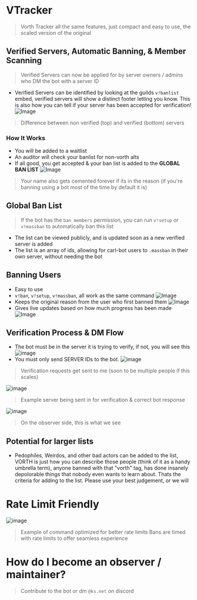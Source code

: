 # VTracker
> Vorth Tracker
> all the same features, just compact and easy to use, the scaled version of the original

## Verified Servers, Automatic Banning, & Member Scanning
> Verified Servers can now be applied for by server owners / admins who DM the bot with a server ID
- Verified Servers can be identified by looking at the guilds `v!banlist` embed, verified servers will show a distinct footer letting you know. This is also how you can tell if your server has been accepted for verification!
![Image](https://github.com/user-attachments/assets/9879c9f5-79be-4613-83c2-9cd1e5445280)
> Difference between non verified (top) and verified (bottom) servers

### How It Works
- You will be added to a waitlist
- An auditor will check your banlist for non-vorth alts
- If all good, you get accepted & your ban list is added to the **GLOBAL BAN LIST**
![Image](https://github.com/user-attachments/assets/0cc686ce-ea9d-473f-83e7-4ee2dea866a5)
> Your name also gets cemented forever if its in the reason (if you're banning using a bot most of the time by default it is)

## Global Ban List
> If the bot has the `ban members` permission, you can run `v!setup` or `v!massban` to automatically ban this list
- The list can be viewed publicly, and is updated soon as a new verified server is added
- The list is an array of ids, allowing for carl-bot users to `.massban` in their own server, without needing the bot

## Banning Users
- Easy to use
- `v!ban`, `v!setup`, `v!massban`, all work as the same command
![Image](https://github.com/user-attachments/assets/0182ad2c-512d-4d2e-948f-2e5e49ba5046)
- Keeps the original reason from the user who first banned them
![Image](https://github.com/user-attachments/assets/cb1ef4d9-166f-4796-897f-e59d890a9743)
- Gives live updates based on how much progress has been made
![Image](https://github.com/user-attachments/assets/54945987-9143-4ff4-948b-4297891a4834)

## Verification Process & DM Flow
- The bot must be in the server it is trying to verify, if not, you will see this
![image](https://github.com/user-attachments/assets/33c21930-69d5-4e7c-b21c-5c632cdf387c)
- You must only send SERVER IDs to the bot.
![image](https://github.com/user-attachments/assets/3486a0d1-73ea-4632-852a-da9037037fa5)
> Verification requests get sent to me (soon to be multiple people if this scales)

![image](https://github.com/user-attachments/assets/7ba39dcb-670b-47fe-9ff5-f4bb18146c19)
> Example server being sent in for verification & correct bot response

![image](https://github.com/user-attachments/assets/9b57f76b-e9f0-488a-8c08-975e05af0f9c)
> On the observer side, this is what we see

## Potential for larger lists
- Pedophiles, Weirdos, and other bad actors can be added to the list, VORTH is just how you can describe those people (think of it as a handy umbrella term), anyone banned with that "vorth" tag, has done insanely depolorable things that nobody even wants to learn about. Thats the criteria for adding to the list. Please use your best judgement, or we will

# Rate Limit Friendly
![image](https://github.com/user-attachments/assets/bb05d240-542f-4ccf-9e37-43e80c10efc0)
> Example of command optimized for better rate limits
> Bans are timed with rate limits to offer seamless experience

# How do I become an observer / maintainer?
> Contribute to the bot or dm `@ks.net` on discord
